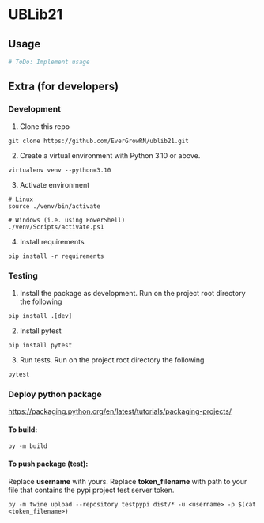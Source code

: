 # UBLib21

## Usage

~~~ python
# ToDo: Implement usage
~~~

## Extra (for developers)
### Development

1. Clone this repo
~~~ shell
git clone https://github.com/EverGrowRN/ublib21.git
~~~
2. Create a virtual environment with Python 3.10 or above.
~~~ shell
virtualenv venv --python=3.10
~~~ 
3. Activate environment
~~~ shell
# Linux
source ./venv/bin/activate

# Windows (i.e. using PowerShell)
./venv/Scripts/activate.ps1
~~~
4. Install requirements
~~~ shell
pip install -r requirements
~~~


### Testing
1. Install the package as development. Run on the project root directory the following
~~~ shell
pip install .[dev]
~~~
2. Install pytest
~~~ shell
pip install pytest
~~~
3. Run tests. Run on the project root directory the following
~~~ shell
pytest
~~~

### Deploy python package

https://packaging.python.org/en/latest/tutorials/packaging-projects/

#### To build:
~~~ shell
py -m build
~~~

#### To push package (test):
Replace **username** with yours. Replace **token_filename** with path to your file that contains the pypi project test server token.
~~~ shell
py -m twine upload --repository testpypi dist/* -u <username> -p $(cat <token_filename>)
~~~